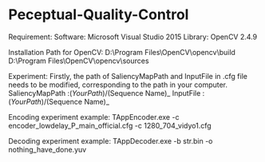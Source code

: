 # Peceptual-Quality-Control

Requirement:
Software: Microsoft Visual Studio 2015
Library: OpenCV 2.4.9

Installation Path for OpenCV:
D:\Program Files\OpenCV\opencv\build
D:\Program Files\OpenCV\opencv\sources

Experiment:
Firstly, the path of SaliencyMapPath and InputFile in .cfg file needs to be modified, corresponding to the path in your computer.
SaliencyMapPath     :$(Your Path)/$(Sequence Name)_
InputFile           :$(Your Path)/$(Sequence Name)_

Encoding experiment example:
TAppEncoder.exe -c encoder_lowdelay_P_main_official.cfg -c 1280_704_vidyo1.cfg

Decoding experiment example:
TAppDecoder.exe -b str.bin -o nothing_have_done.yuv
